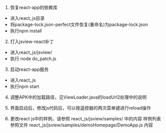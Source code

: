 1. 恢复react-app的依赖库
- 进入react_js目录
- 将package-lock.json-perfect文件恢复(重命名)为package-lock.json
- 执行npm install

2. 打入jsview-react补丁
- 进入react_js/jsview/
- 执行 node do_patch.js

3. 启动react-app服务
- 进入react_js
- 执行npm start

4. 调整APK中的加载路径，见ViewLoader.java的loadUrl2处理中的说明

5. 界面启动后，修改js代码后，可以按遥控器的两次菜单键进行reload操作

6. 更改react js中的样例，请参照 react_js/jsview/samples/ 中的内容
   样例列表参照文件 react_js/jsview/samples/demoHomepage/DemoApp.js 内容
